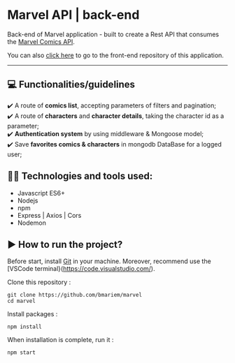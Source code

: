 # Marvel API | back-end

Back-end of Marvel application - built to create a Rest API that consumes the [Marvel Comics API](https://lereacteur-marvel-api.herokuapp.com/).

You can also [click here](https://github.com/bmariem/marvel-front) to go to the front-end repository of this application.<hr>

## 💻 Functionalities/guidelines

✔️ A route of **comics list**, accepting parameters of filters and pagination;<br>
✔️ A route of **characters** and **character details**, taking the character id as a parameter;<br>
✔️ **Authentication system** by using middleware & Mongoose model;<br>
✔️ Save **favorites comics & characters** in mongodb DataBase for a logged user;<br>

## 👩‍💻 Technologies and tools used:

- Javascript ES6+
- Nodejs
- npm
- Express | Axios | Cors
- Nodemon

## ▶️ How to run the project?

Before start, install [Git](https://git-scm.com/) in your machine.
Moreover, recommend use the [VSCode terminal}(https://code.visualstudio.com/).

Clone this repository :

```
git clone https://github.com/bmariem/marvel
cd marvel
```

Install packages :

```
npm install
```

When installation is complete, run it :

```
npm start
```
